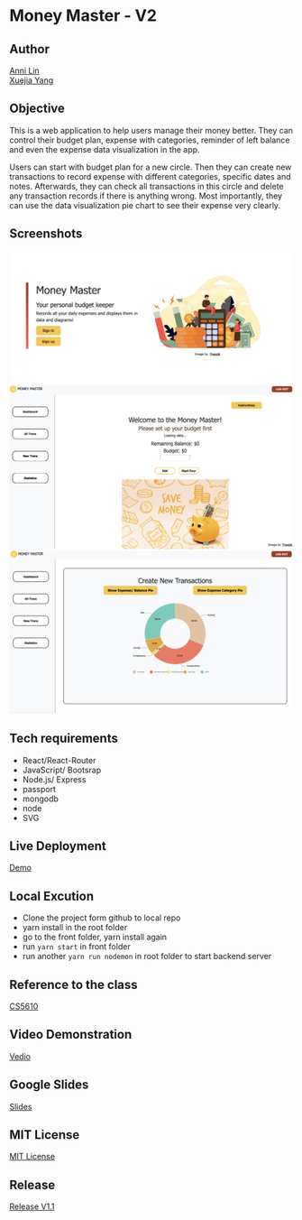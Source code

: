 # Money Master - V2

## Author
[Anni Lin](https://github.com/Annie0207)  
[Xuejia Yang](https://github.com/SixTRaps)

## Objective
This is a web application to help users manage their money better. They can control their budget plan, expense with categories, reminder of left balance and even the expense data visualization in the app.

Users can start with budget plan for a new circle. Then they can create new transactions to record expense with different categories, specific dates and notes. Afterwards, they can check all transactions in this circle and delete any transaction records if there is anything wrong. Most importantly, they can use the data visualization pie chart to see their expense very clearly.

## Screenshots
![HomePage](https://github.com/SixTRaps/moneymaster-v2/blob/main/front/src/images/Homepage.png)
![Dashboard Page](https://github.com/SixTRaps/moneymaster-v2/blob/main/front/src/images/dashboard.png)
![Data Visualization Page](https://github.com/SixTRaps/moneymaster-v2/blob/main/front/src/images/pie2.png)

## Tech requirements
* React/React-Router
* JavaScript/ Bootsrap
* Node.js/ Express
* passport
* mongodb
* node
* SVG

## Live Deployment
[Demo](https://moneymaster-v2.herokuapp.com/)

## Local Excution 
* Clone the project form github to local repo
* yarn install in the root folder
* go to the front folder, yarn install again
* run `yarn start` in front folder
* run another `yarn run nodemon` in root folder to start backend server

## Reference to the class
[CS5610](https://johnguerra.co/classes/webDevelopment_fall_2021/)

## Video Demonstration
[Vedio]()

## Google Slides
[Slides](https://docs.google.com/presentation/d/1ULFZpBVP6Q69mi3TDJt6Q-axsghSmW2P4ZVARuTo0EY/edit?usp=sharing)

## MIT License
[MIT License](https://github.com/SixTRaps/moneymaster-v2/blob/main/LICENSE)

## Release
[Release V1.1]()
